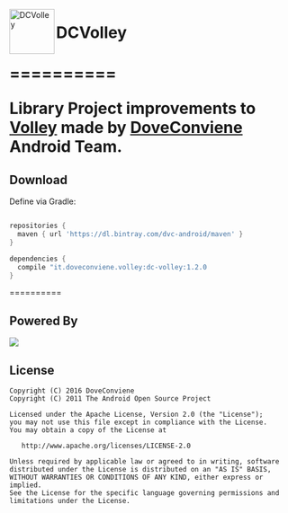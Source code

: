 <img src="https://s21.postimg.org/mqzse00af/dc_volley_logo.png" width="80px" align="left" alt="DCVolley"/><h1>DCVolley<h1/>

==========

Library Project improvements to [Volley](https://android.googlesource.com/platform/frameworks/volley) made by [DoveConviene](https://www.doveconviene.it) Android Team.

## Download

Define via Gradle:
```groovy

repositories {
  maven { url 'https://dl.bintray.com/dvc-android/maven' }
}

dependencies {
  compile "it.doveconviene.volley:dc-volley:1.2.0
}

```

==========

## Powered By

![](https://corporate.doveconviene.it/wp-content/uploads/2015/07/logo-it-low.png)

## License


    Copyright (C) 2016 DoveConviene
    Copyright (C) 2011 The Android Open Source Project

    Licensed under the Apache License, Version 2.0 (the "License");
    you may not use this file except in compliance with the License.
    You may obtain a copy of the License at

       http://www.apache.org/licenses/LICENSE-2.0

    Unless required by applicable law or agreed to in writing, software
    distributed under the License is distributed on an "AS IS" BASIS,
    WITHOUT WARRANTIES OR CONDITIONS OF ANY KIND, either express or implied.
    See the License for the specific language governing permissions and
    limitations under the License.

